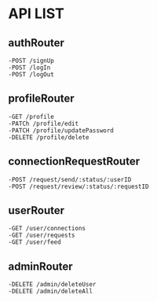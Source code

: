 # API LIST

## authRouter
    -POST /signUp
    -POST /logIn
    -POST /logOut


## profileRouter
    -GET /profile
    -PATCh /profile/edit
    -PATCH /profile/updatePassword
    -DELETE /profile/delete


## connectionRequestRouter
    -POST /request/send/:status/:userID
    -POST /request/review/:status/:requestID


## userRouter
    -GET /user/connections
    -GET /user/requests
    -GET /user/feed

## adminRouter
    -DELETE /admin/deleteUser    
    -DELETE /admin/deleteAll


